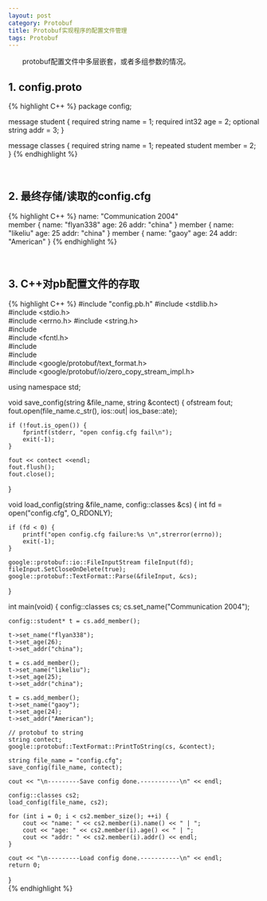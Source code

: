 ```yaml
---
layout: post
category: Protobuf
title: Protobuf实现程序的配置文件管理
tags: Protobuf
---
```


&emsp;&emsp;protobuf配置文件中多层嵌套，或者多组参数的情况。

<!--more-->

## 1. config.proto

{% highlight C++ %}
package config;                                                                                                                   

message student
{
    required string name = 1;
    required int32  age  = 2;
    optional string addr = 3;
}

message classes
{
    required string name    = 1;
    repeated student member = 2;
}
{% endhighlight %}

<br />

## 2. 最终存储/读取的config.cfg

{% highlight C++ %}
name: "Communication 2004"                                                                                                        
member {
  name: "flyan338"
  age: 26
  addr: "china"
}
member {
  name: "likeliu"
  age: 25
  addr: "china"
}
member {
  name: "gaoy"
  age: 24
  addr: "American"
}
{% endhighlight %}

<br />

## 3. C++对pb配置文件的存取

{% highlight C++ %}
#include "config.pb.h"
#include <stdlib.h>  
#include <stdio.h>  
#include <errno.h>
#include <string.h>  
#include <iostream>  
#include <fcntl.h>  
#include <fstream>  
#include <cstdio>  
#include <google/protobuf/text_format.h>                                                                                          
#include <google/protobuf/io/zero_copy_stream_impl.h>

using namespace std;

void save_config(string &file_name, string &contect)
{
    ofstream fout;
    fout.open(file_name.c_str(), ios::out| ios_base::ate);

    if (!fout.is_open()) {
        fprintf(stderr, "open config.cfg fail\n");
        exit(-1);
    }

    fout << contect <<endl;
    fout.flush();
    fout.close();                                                                                                                 
}

void load_config(string &file_name, config::classes &cs)
{
    int fd = open("config.cfg", O_RDONLY);

    if (fd < 0) {
        printf("open config.cfg failure:%s \n",strerror(errno));
        exit(-1);
    }

    google::protobuf::io::FileInputStream fileInput(fd);
    fileInput.SetCloseOnDelete(true);
    google::protobuf::TextFormat::Parse(&fileInput, &cs);  
}

int main(void)
{
    config::classes cs;
    cs.set_name("Communication 2004");
    
    config::student* t = cs.add_member();
    
    t->set_name("flyan338");
    t->set_age(26);
    t->set_addr("china");
    
    t = cs.add_member();
    t->set_name("likeliu");
    t->set_age(25);
    t->set_addr("china");
 
    t = cs.add_member();
    t->set_name("gaoy");
    t->set_age(24);
    t->set_addr("American"); 
    
    // protobuf to string
    string contect;
    google::protobuf::TextFormat::PrintToString(cs, &contect);
    
    string file_name = "config.cfg";
    save_config(file_name, contect);    

    cout << "\n---------Save config done.-----------\n" << endl;

    config::classes cs2;
    load_config(file_name, cs2);

    for (int i = 0; i < cs2.member_size(); ++i) {
        cout << "name: " << cs2.member(i).name() << " | ";
        cout << "age: " << cs2.member(i).age() << " | ";
        cout << "addr: " << cs2.member(i).addr() << endl;
    }

    cout << "\n---------Load config done.-----------\n" << endl;
    return 0;
}                
{% endhighlight %}
 

